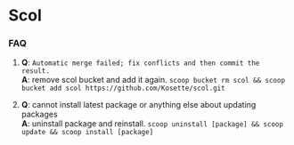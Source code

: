 # Scol

### FAQ

1. **Q**: `Automatic merge failed; fix conflicts and then commit the result.`    
   **A**: remove scol bucket and add it again. `scoop bucket rm scol && scoop bucket add scol https://github.com/Kosette/scol.git`

2. **Q**: cannot install latest package or anything else about updating packages     
   **A**: uninstall package and reinstall. `scoop uninstall [package] && scoop update && scoop install [package]`